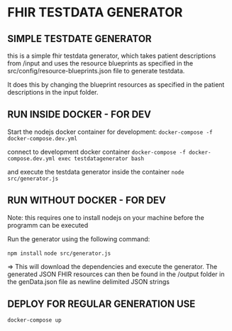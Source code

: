 # FHIR TESTDATA GENERATOR

## SIMPLE TESTDATE GENERATOR

this is a simple fhir testdata generator, which takes patient descriptions from /input and uses the resource blueprints as specified in
the src/config/resource-blueprints.json file to generate testdata.

It does this by changing the blueprint resources as specified in the patient descriptions in the input folder.


## RUN INSIDE DOCKER - FOR DEV

Start the nodejs docker container for development: `docker-compose -f docker-compose.dev.yml`

connect to development docker container `docker-compose -f docker-compose.dev.yml exec testdatagenerator bash`

and execute the testdata generator inside the container `node src/generator.js`


## RUN WITHOUT DOCKER - FOR DEV

Note: this requires one to install nodejs on your machine before the programm can be executed

Run the generator using the following command:

`npm install`
`node src/generator.js`

=> This will download the dependencies and execute the generator.
The generated JSON FHIR resources can then be found in the /output folder in the genData.json file as newline delimited JSON strings


## DEPLOY FOR REGULAR GENERATION USE

`docker-compose up`
